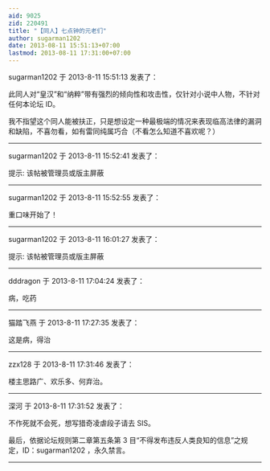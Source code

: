 ```yaml
---
aid: 9025
zid: 220491
title: "【同人】七点钟的元老们"
author: sugarman1202
date: 2013-08-11 15:51:13+07:00
lastmod: 2013-08-11 17:31:00+07:00
---
```


sugarman1202 于 2013-8-11 15:51:13 发表了：

此同人对“皇汉”和“纳粹”带有强烈的倾向性和攻击性，仅针对小说中人物，不针对任何本论坛 ID。

我不指望这个同人能被扶正，只是想设定一种最极端的情况来表现临高法律的漏洞和缺陷，不喜勿看，如有雷同纯属巧合（不看怎么知道不喜欢呢？）

---

sugarman1202 于 2013-8-11 15:52:41 发表了：

提示: 该帖被管理员或版主屏蔽

---

sugarman1202 于 2013-8-11 15:52:55 发表了：

重口味开始了！

---

sugarman1202 于 2013-8-11 16:01:27 发表了：

提示: 该帖被管理员或版主屏蔽

---

dddragon 于 2013-8-11 17:04:24 发表了：

病，吃药

---

猫踏飞燕 于 2013-8-11 17:27:35 发表了：

这是病，得治

---

zzx128 于 2013-8-11 17:31:46 发表了：

楼主思路广、欢乐多、何弃治。

---

深河 于 2013-8-11 17:31:52 发表了：

不作死就不会死，想写猎奇凌虐段子请去 SIS。

最后，依据论坛规则第二章第五条第 3 目“不得发布违反人类良知的信息”之规定，ID：sugarman1202 ，永久禁言。

---
